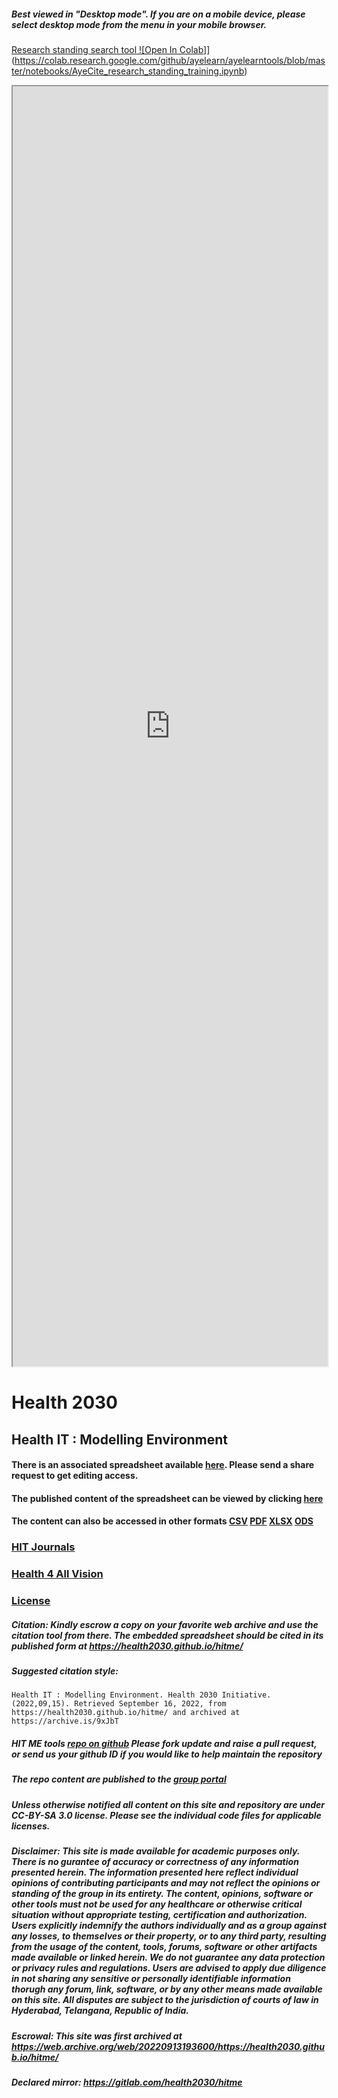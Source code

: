 ##### Best viewed in "Desktop mode". If you are on a mobile device, please select desktop mode from the menu in your mobile browser.

[Research standing search tool ![Open In Colab]](https://colab.research.google.com/assets/colab-badge.svg)](https://colab.research.google.com/github/ayelearn/ayelearntools/blob/master/notebooks/AyeCite_research_standing_training.ipynb)

<iframe src="https://docs.google.com/spreadsheets/d/e/2PACX-1vTzZc057XOX5xVopnEUgtiduKbE9bFuCYTdojvrKIttU54am9FqdCoBw6DjYF9BrKGR0CY8xnavNE8V/pubhtml?widget=true&amp;headers=false" width="100%" height="2048"></iframe>

# Health 2030
## Health IT : Modelling Environment

#### There is an associated spreadsheet available [here](https://bit.ly/hitmexls). Please send a share request to get editing access.

#### The published content of the spreadsheet can be viewed by clicking [here](https://bit.ly/hitmeweb)

#### The content can also be accessed in other formats [CSV](https://docs.google.com/spreadsheets/d/e/2PACX-1vTzZc057XOX5xVopnEUgtiduKbE9bFuCYTdojvrKIttU54am9FqdCoBw6DjYF9BrKGR0CY8xnavNE8V/pub?output=csv) [PDF](https://docs.google.com/spreadsheets/d/e/2PACX-1vTzZc057XOX5xVopnEUgtiduKbE9bFuCYTdojvrKIttU54am9FqdCoBw6DjYF9BrKGR0CY8xnavNE8V/pub?output=pdf) [XLSX](https://docs.google.com/spreadsheets/d/e/2PACX-1vTzZc057XOX5xVopnEUgtiduKbE9bFuCYTdojvrKIttU54am9FqdCoBw6DjYF9BrKGR0CY8xnavNE8V/pub?output=xlsx) [ODS](https://docs.google.com/spreadsheets/d/e/2PACX-1vTzZc057XOX5xVopnEUgtiduKbE9bFuCYTdojvrKIttU54am9FqdCoBw6DjYF9BrKGR0CY8xnavNE8V/pub?output=ods)

### [HIT Journals](JOURNALS.md)
### [Health 4 All Vision](Health4All.md)
### [License](LICENSE.md)

##### Citation: Kindly escrow a copy on your favorite web archive and use the citation tool from there.	The embedded spreadsheet should be cited in its published form at https://health2030.github.io/hitme/

##### Suggested citation style:
```
Health IT : Modelling Environment. Health 2030 Initiative. (2022,09,15). Retrieved September 16, 2022, from https://health2030.github.io/hitme/ and archived at https://archive.is/9xJbT
```
##### HIT ME tools [repo on github](https://bit.ly/hitmerepo) Please fork update and raise a pull request, or send us your github ID if you would like to help maintain the repository

##### The repo content are published to the [group portal](https://bit.ly/hit2030)

##### Unless otherwise notified all content on this site and repository are under CC-BY-SA 3.0 license. Please see the individual code files for applicable licenses.

##### Disclaimer: This site is made available for academic purposes only. There is no gurantee of accuracy or correctness of any information presented herein. The information presented here reflect individual opinions of contributing participants and may not reflect the opinions or standing of the group in its entirety. The content, opinions, software or other tools must not be used for any healthcare or otherwise critical situation without appropriate testing, certification and authorization. Users explicitly indemnify the authors individually and as a group against any losses, to themselves or their property, or to any third party, resulting from the usage of the content, tools, forums, software or other artifacts made available or linked herein. We do not guarantee any data protection or privacy rules and regulations. Users are advised to apply due diligence in not sharing any sensitive or personally identifiable information thorugh any forum, link, software, or by any other means made available on this site. All disputes are subject to the jurisdiction of courts of law in Hyderabad, Telangana, Republic of India.

##### Escrowal: This site was first archived at https://web.archive.org/web/20220913193600/https://health2030.github.io/hitme/

##### Declared mirror: https://gitlab.com/health2030/hitme
